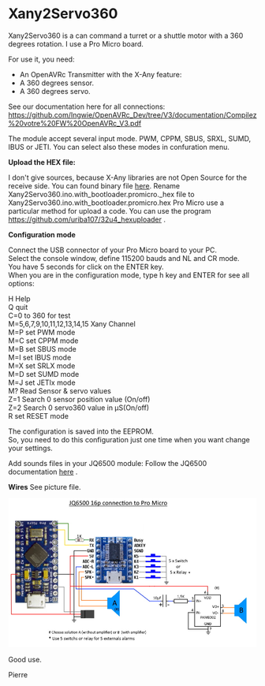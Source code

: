 # Xany2Servo360

Xany2Servo360 is a can command a turret or a shuttle motor with a 360 degrees rotation.
I use a Pro Micro board.

For use it, you need:
- An OpenAVRc Transmitter with the X-Any feature:
- A 360 degrees sensor. 
- A 360 degrees servo. 


See our documentation here for all connections:
https://github.com/Ingwie/OpenAVRc_Dev/tree/V3/documentation/Compilez%20votre%20FW%20OpenAVRc_V3.pdf


The module accept several input mode.
PWM, CPPM, SBUS, SRXL, SUMD, IBUS or JETI.
You can select also these modes in confuration menu.

**Upload the HEX file:**

I don't give sources, because X-Any libraries are not Open Source for the receive side.
You can found binary file [here]().
Rename Xany2Servo360.ino.with_bootloader.promicro._hex file to Xany2Servo360.ino.with_bootloader.promicro.hex
Pro Micro use a particular method for upload a code.
You can use the program https://github.com/uriba107/32u4_hexuploader .

**Configuration mode**

Connect the USB connector of your Pro Micro board to your PC.  
Select the console window, define 115200 bauds and NL and CR mode.  
You have 5 seconds for click on the ENTER key.  
When you are in the configuration mode, type h key and ENTER for see all options:  

  H Help  
  Q quit  
  C=0 to 360 for test  
  M=5,6,7,9,10,11,12,13,14,15 Xany Channel    
  M=P set PWM mode  
  M=C set CPPM mode  
  M=B set SBUS mode  
  M=I set IBUS mode  
  M=X set SRLX mode  
  M=D set SUMD mode  
  M=J set JETIx mode  
  M? Read Sensor & servo values  
  Z=1 Search 0 sensor position value (On/off)  
  Z=2 Search 0 servo360 value in µS(On/off)  
  R set RESET mode  

The configuration is saved into the EEPROM.  
So, you need to do this configuration just one time when you want change your settings.

Add sounds files in your JQ6500 module:
Follow the JQ6500 documentation [here](https://sparks.gogo.co.nz/jq6500/index.html) .

**Wires**
See picture file.

![here](https://github.com/Ingwie/OpenAVRc_Hw/blob/V3/Xany2Sounds/Xany2Sounds.jpg)

Good use.

Pierre


